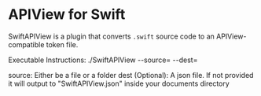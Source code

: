# APIView for Swift

SwiftAPIView is a plugin that converts `.swift` source code to an APIView-compatible token file.

Executable Instructions:
./SwiftAPIView --source=<path to source> --dest=<path to destination>
  
  source: Either be a file or a folder
  dest (Optional): A json file. If not provided it will output to "SwiftAPIView.json" inside your documents directory 
